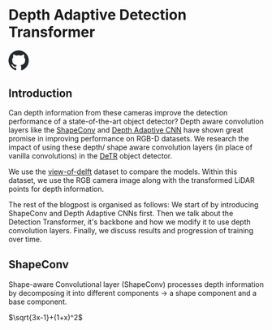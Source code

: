 # Depth Adaptive Detection Transformer
[<img src="images/github-mark.svg" width="40">](https://github.com/DepthAwareObjectDetection/detr)
## Introduction
Can depth information from these cameras improve the detection performance of a state-of-the-art object detector? 
Depth aware convolution layers like the [ShapeConv](https://github.com/DepthAwareObjectDetection/ShapeConv) and [Depth Adaptive CNN](https://github.com/DepthAwareObjectDetection/Depth-Adapted-CNN) have shown great promise in improving performance on RGB-D datasets. 
We research the impact of using these depth/ shape aware convolution layers (in place of vanilla convolutions) in the [DeTR](https://github.com/DepthAwareObjectDetection/detr) object detector. 

We use the [view-of-delft](https://github.com/tudelft-iv/view-of-delft-dataset) dataset to compare the models. Within this dataset, we use the RGB camera image along with the transformed LiDAR points for depth information. 

The rest of the blogpost is organised as follows: We start of by introducing ShapeConv and Depth Adaptive CNNs first. Then we talk about the Detection Transformer, it's backbone and how we modify it to use depth convolution layers. Finally, we discuss results and progression of training over time.


## ShapeConv
Shape-aware Convolutional layer (ShapeConv) processes depth information by decomposing it into different components -> a shape component and a base component.

$\sqrt{3x-1}+(1+x)^2$